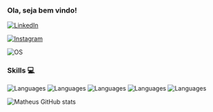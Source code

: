 ### Ola, seja bem vindo! 
[![LinkedIn](https://img.shields.io/badge/LinkedIn-0077B5?style=for-the-badge&logo=linkedin&logoColor=white)](https://www.linkedin.com/in/matheuscanutosouza/)

[![Instagram](https://img.shields.io/badge/Instagram-E4405F?style=for-the-badge&logo=instagram&logoColor=white)](https://www.instagram.com/canuto.m/)

![OS](https://img.shields.io/badge/Windows-0078D6?style=for-the-badge&logo=windows&logoColor=white)

### Skills 💻

![Languages](https://img.shields.io/badge/JavaScript-323330?style=for-the-badge&logo=javascript&logoColor=F7DF1E)
![Languages](https://img.shields.io/badge/Java-ED8B00?style=for-the-badge&logo=openjdk&logoColor=white)
![Languages](https://img.shields.io/badge/Python-14354C?style=for-the-badge&logo=python&logoColor=white)
![Languages](https://img.shields.io/badge/MySQL-00000F?style=for-the-badge&logo=mysql&logoColor=white)
![Languages](https://img.shields.io/badge/.NET-5C2D91?style=for-the-badge&logo=.net&logoColor=white)


![Matheus GitHub stats](https://github-readme-stats.vercel.app/api?username=matheuscanutosouza&show_icons=true&theme=transparent)



